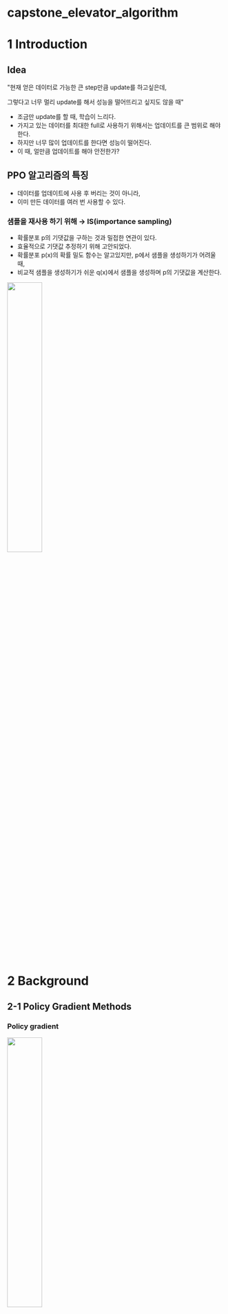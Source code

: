 # capstone_elevator_algorithm

# 1 Introduction

## Idea

"현재 얻은 데이터로 가능한 큰 step만큼 update를 하고싶은데, 

그렇다고 너무 멀리 update를 해서 성능을 떨어뜨리고 싶지도 않을 때"

- 조금만 update를 할 때, 학습이 느리다.
- 가지고 있는 데이터를 최대한 full로 사용하기 위해서는 업데이트를 큰 범위로 해야한다.
- 하지만 너무 많이 업데이트를 한다면 성능이 떨어진다.
- 이 때, 얼만큼 업데이트를 해야 안전한가?

## PPO 알고리즘의 특징

- 데이터를 업데이트에 사용 후 버리는 것이 아니라,
- 이미 만든 데이터를 여러 번 사용할 수 있다.

### 샘플을 재사용 하기 위해 → IS(importance sampling)

- 확률분포 p의 기댓값을 구하는 것과 밀접한 연관이 있다.
- 효율적으로 기댓값 추정하기 위해 고안되었다.
- 확률분포 p(x)의 확률 밀도 함수는 알고있지만, p에서 샘플을 생성하기가 어려울 때,
- 비교적 샘플을 생성하기가 쉬운 q(x)에서 샘플을 생성하며 p의 기댓값을 계산한다.

<img src = "https://user-images.githubusercontent.com/78775910/135992074-6f57f4a1-463f-4eeb-b065-0111cc60d2a3.png" width="40%" height="height 20%">


# 2 Background

## 2-1 Policy Gradient Methods

### Policy gradient

<img src = "https://user-images.githubusercontent.com/78775910/135992255-91de7963-c50f-499c-8ff4-8d899a53cc04.png" width="40%" height="height 20%">

### Policy gradient로 미분할 수 있는 loss함수

![loss function](https://user-images.githubusercontent.com/78775910/135992296-83af68a7-eb8f-4f4e-93f0-d5e656494af5.png)

- 자동으로 gradient를 계산해주는 auto diff library를 사용한다고 한다면,
- 첫 번째 식은 미분이 된 결과이기 때문에, 미분되기 전에 loss 함수가 있어야 된다.
- gradient log pi가 log pi를 theta로 미분한다. 이 때 A는 상수이기 때문에 theta와 관련이 없다.
- auto diff library를 이용해서 함수를 불러오면 gradient계산 + 업데이트를 할 수 있다.

### "But don't want to optimize it too far"

- A가 양수인 경우 → maximize하기위해 log pi가 최대한 커져야 된다. → 확률에서 가장 큰 값은 1이다. → maximize 하기위해서 필요한 값은 log 1
- A가 음수인 경우 → pi를 0으로 만들어 -∞으로 만들 수 있다. → 그렇게 큰 값으로 optimize를 할 수 없다. → 그럼 얼만큼 업데이트를 하는게 적합한가?

## 2-2 Trust Region Methods - TRPO 설명임

![Trust Region Methods1](https://user-images.githubusercontent.com/78775910/135992412-1d876ca9-2f09-4e9b-9f82-35392c209a6c.png)

![Trust Region Methods2](https://user-images.githubusercontent.com/78775910/135992493-ba4ea7c9-39f7-4871-8f70-3d11d2d2855b.png)

# 3 Clipped Surrogate Objective

![Clipped Surrogate Objective1](https://user-images.githubusercontent.com/78775910/135992555-0de654ad-af6e-4b0a-bedb-925ac7212850.png)

![Clipped Surrogate Objective2](https://user-images.githubusercontent.com/78775910/135992607-3926ee39-2127-490a-b60f-6a1b925206e2.png)

# 4 Adaptive KL Penalty Coefficient

![Adaptive KL Penalty Coefficient](https://user-images.githubusercontent.com/78775910/135992658-e300246e-6dd4-4869-b162-43406e267462.png)
